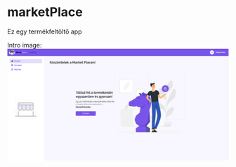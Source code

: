 # marketPlace
Ez egy termékfeltöltő app

Intro image:
![Intro MarketPlace](assets/img/marketplace_intro.jpg)

